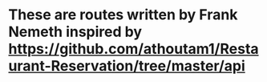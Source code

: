 # These are routes written by Frank Nemeth inspired by https://github.com/athoutam1/Restaurant-Reservation/tree/master/api 
